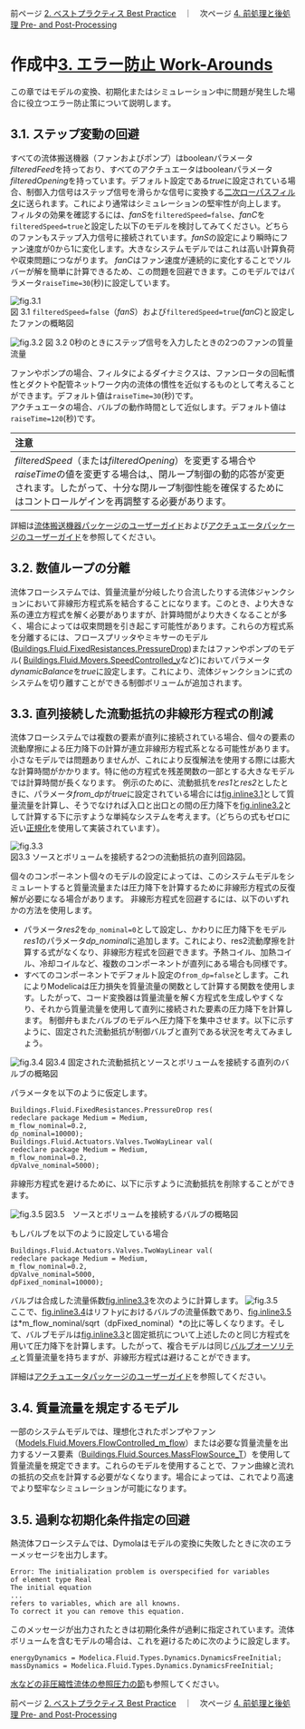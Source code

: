 前ページ [2. ベストプラクティス Best Practice](./2_BestPractice.md)　｜　次ページ [4. 前処理と後処理 Pre- and Post-Processing](./4_Pre-AndPost-Processing.md)
  
# 作成中[3. エラー防止 Work-Arounds](http://simulationresearch.lbl.gov/modelica/userGuide/workArounds.html)  
この章ではモデルの変換、初期化またはシミュレーション中に問題が発生した場合に役立つエラー防止策について説明します。
  
## 3.1. ステップ変動の回避  
すべての流体搬送機器（ファンおよびポンプ）はbooleanパラメータ*filteredFeed*を持っており、すべてのアクチュエータはbooleanパラメータ*filteredOpening*を持っています。デフォルト設定である*true*に設定されている場合、制御入力信号はステップ信号を滑らかな信号に変換する[二次ローパスフィルタ](./7_Glossary.md)に送られます。これにより通常はシミュレーションの堅牢性が向上します。  
フィルタの効果を確認するには、*fanS*を`filteredSpeed=false`、*fanC*を`filteredSpeed=true`と設定した以下のモデルを検討してみてください。どちらのファンもステップ入力信号に接続されています。*fanS*の設定により瞬時にファン速度が0から1に変化します。大きなシステムモデルではこれは高い計算負荷や収束問題につながります。 *fanC*はファン速度が連続的に変化することでソルバーが解を簡単に計算できるため、この問題を回避できます。このモデルではパラメータ`raiseTime=30`(秒)に設定しています。  
  
![fig.3.1](./fig/3_1.png "fig.3.1")  
図 3.1 `filteredSpeed=false`（*fanS*）および`filteredSpeed=true`(*fanC*)と設定したファンの概略図  
  
![fig.3.2](./fig/3_1.png "fig.3.2")
図 3.2 0秒のときにステップ信号を入力したときの2つのファンの質量流量  
 
ファンやポンプの場合、フィルタによるダイナミクスは、ファンロータの回転慣性とダクトや配管ネットワーク内の流体の慣性を近似するものとして考えることができます。デフォルト値は`raiseTime=30`(秒)です。  
アクチュエータの場合、バルブの動作時間として近似します。デフォルト値は`raiseTime=120`(秒)です。  
  
|注意|
|:--|
|*filteredSpeed*（または*filteredOpening*）を変更する場合や*raiseTime*の値を変更する場合は,、閉ループ制御の動的応答が変更されます。したがって、十分な閉ループ制御性能を確保するためにはコントロールゲインを再調整する必要があります。 |
  
詳細は[流体搬送機器パッケージのユーザーガイド](http://simulationresearch.lbl.gov/modelica/releases/latest/help/Buildings_Fluid_Movers_UsersGuide.html)および[アクチュエータパッケージのユーザーガイド](http://simulationresearch.lbl.gov/modelica/releases/latest/help/Buildings_Fluid_Actuators_UsersGuide.html)を参照してください。
  
## 3.2. 数値ループの分離  
流体フローシステムでは、質量流量が分岐したり合流したりする流体ジャンクションにおいて非線形方程式系を結合することになります。このとき、より大きな系の連立方程式を解く必要がありますが、計算時間がより大きくなることが多く、場合によっては収束問題を引き起こす可能性があります。これらの方程式系を分離するには、フロースプリッタやミキサーのモデル([Buildings.Fluid.FixedResistances.PressureDrop](http://simulationresearch.lbl.gov/modelica/releases/latest/help/Buildings_Fluid_FixedResistances.html#Buildings.Fluid.FixedResistances.PressureDrop))またはファンやポンプのモデル( [Buildings.Fluid.Movers.SpeedControlled_y](http://simulationresearch.lbl.gov/modelica/releases/latest/help/Buildings_Fluid_Movers.html#Buildings.Fluid.Movers.SpeedControlled_y)など)においてパラメータ*dynamicBalance*を*true*に設定します。これにより、流体ジャンクションに式のシステムを切り離すことができる制御ボリュームが追加されます。

## 3.3. 直列接続した流動抵抗の非線形方程式の削減  
流体フローシステムでは複数の要素が直列に接続されている場合、個々の要素の流動摩擦による圧力降下の計算が連立非線形方程式系となる可能性があります。小さなモデルでは問題ありませんが、これにより反復解法を使用する際には膨大な計算時間がかかります。特に他の方程式を残差関数の一部とする大きなモデルでは計算時間が長くなります。
例示のために、流動抵抗を*res1*と*res2*としたときに、パラメータ*from_dp*が*true*に設定されている場合には[fig.inline3.1](./fig/inline3_1.png "fig.inline3.1")<!--\.m_0=k\ \sqrt[]{\Delta p}-->として質量流量を計算し、そうでなければ入口と出口との間の圧力降下を[fig.inline3.2](./fig/inline3_2.png "fig.inline3.2")<!--\Delta p=(\.m/k)^2-->として計算する下に示すような単純なシステムを考えます。（どちらの式もゼロに近い[正規化](./7_Glossary.md)を使用して実装されています）。

![fig.3.3](./fig/3_3.png "fig.3.3")  
図3.3 ソースとボリュームを接続する2つの流動抵抗の直列回路図。

個々のコンポーネント個々のモデルの設定によっては、このシステムモデルをシミュレートすると質量流量または圧力降下を計算するために非線形方程式の反復解が必要になる場合があります。
非線形方程式を回避するには、以下のいずれかの方法を使用します。
* パラメータ*res2*を`dp_nominal=0`として設定し、かわりに圧力降下をモデル*res1*のパラメータ*dp_nominal*に追加します。これにより、res2流動摩擦を計算する式がなくなり、非線形方程式を回避できます。予熱コイル、加熱コイル、冷却コイルなど、複数のコンポーネントが直列にある場合も同様です。
* すべてのコンポーネントでデフォルト設定の`from_dp=false`とします。これによりModelicaは圧力損失を質量流量の関数として計算する関数を使用します。したがって、コード変換器は質量流量を解く方程式を生成しやすくなり、それから質量流量を使用して直列に接続された要素の圧力降下を計算します。
制御弁もまたバルブのモデルへ圧力降下を集中させます。以下に示すように、固定された流動抵抗が制御バルブと直列である状況を考えてみましょう。

![fig.3.4](./fig/3_4.png "fig.3.4")
図3.4 固定された流動抵抗とソースとボリュームを接続する直列のバルブの概略図

パラメータを以下のように仮定します。
```  
Buildings.Fluid.FixedResistances.PressureDrop res(
redeclare package Medium = Medium,
m_flow_nominal=0.2,
dp_nominal=10000);
Buildings.Fluid.Actuators.Valves.TwoWayLinear val(
redeclare package Medium = Medium,
m_flow_nominal=0.2,
dpValve_nominal=5000);
```  

非線形方程式を避けるために、以下に示すように流動抵抗を削除することができます。

![fig.3.5](./fig/3_5.png "fig.3.5")
図3.5　ソースとボリュームを接続するバルブの概略図

もしバルブを以下のように設定している場合
```  
Buildings.Fluid.Actuators.Valves.TwoWayLinear val(
redeclare package Medium = Medium,
m_flow_nominal=0.2,
dpValve_nominal=5000,
dpFixed_nominal=10000);
```  
バルブは合成した流量係数[fig.inline3.3](./fig/inline3_3.png "fig.inline3.3")<!--\={k}-->を次のように計算します。
![fig.3.5](./fig/3_5.png "fig.3.5")<!--\=k=\cfrac{1}{\sqrt[]{1/k_v(y)+1/k_f}}-->  
ここで、[fig.inline3.4](./fig/inline3_4.png "fig.inline3.4")<!--k_v(y)=\.m(y)/\sqrt[]{\Delta p}-->はリフト*y*におけるバルブの流量係数であり、[fig.inline3.5](./fig/inline3_5.png "fig.inline3.5")<!--k_f--> は*m_flow_nominal/sqrt（dpFixed_nominal）*の比に等しくなります。そして、バルブモデルは[fig.inline3.3](./fig/inline3_3.png "fig.inline3.3")<!--\={k}-->と固定抵抗について上述したのと同じ方程式を用いて圧力降下を計算します。したがって、複合モデルは同じ[バルブオーソリティ](./7_Glossary.md)と質量流量を持ちますが、非線形方程式は避けることができます。

詳細は[アクチュエータパッケージのユーザーガイド](http://simulationresearch.lbl.gov/modelica/releases/latest/help/Buildings_Fluid_Actuators_UsersGuide.html)を参照してください。

## 3.4. 質量流量を規定するモデル  
一部のシステムモデルでは、理想化されたポンプやファン（[Models.Fluid.Movers.FlowControlled_m_flow](http://simulationresearch.lbl.gov/modelica/releases/latest/help/Buildings_Fluid_Movers.html#Buildings.Fluid.Movers.FlowControlled_m_flow)）または必要な質量流量を出力するソース要素（[Buildings.Fluid.Sources.MassFlowSource_T](http://simulationresearch.lbl.gov/modelica/releases/latest/help/Buildings_Fluid_Sources.html#Buildings.Fluid.Sources.MassFlowSource_T)）を使用して質量流量を規定できます。これらのモデルを使用することで、ファン曲線と流れの抵抗の交点を計算する必要がなくなります。場合によっては、これでより高速でより堅牢なシミュレーションが可能になります。  
  
## 3.5. 過剰な初期化条件指定の回避  
熱流体フローシステムでは、Dymolaはモデルの変換に失敗したときに次のエラーメッセージを出力します。
```  
Error: The initialization problem is overspecified for variables
of element type Real
The initial equation
...
refers to variables, which are all knowns.
To correct it you can remove this equation.
```  
このメッセージが出力されたときは初期化条件が過剰に指定されています。流体ボリュームを含むモデルの場合は、これを避けるために次のように設定します。
```  
energyDynamics = Modelica.Fluid.Types.Dynamics.DynamicsFreeInitial;
massDynamics = Modelica.Fluid.Types.Dynamics.DynamicsFreeInitial;
```  
[水などの非圧縮性流体の参照圧力の節](./2_BestPractice.md)も参照してください。
  
前ページ [2. ベストプラクティス Best Practice](./2_BestPractice.md)　｜　次ページ [4. 前処理と後処理 Pre- and Post-Processing](./4_Pre-AndPost-Processing.md)